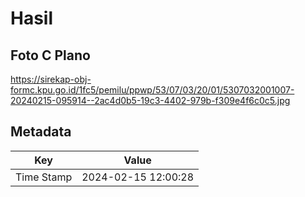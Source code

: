 # Hasil

## Foto C Plano

https://sirekap-obj-formc.kpu.go.id/1fc5/pemilu/ppwp/53/07/03/20/01/5307032001007-20240215-095914--2ac4d0b5-19c3-4402-979b-f309e4f6c0c5.jpg


## Metadata

| Key        | Value               |
| ---------- | ------------------- |
| Time Stamp | 2024-02-15 12:00:28 |



